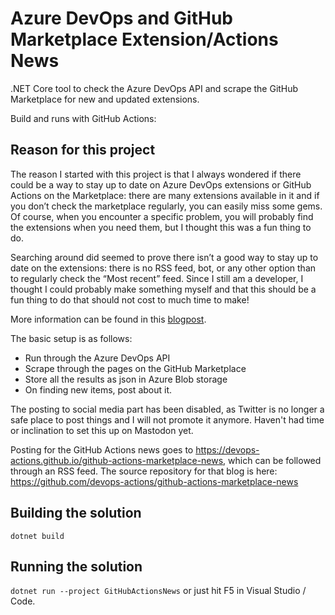 # Azure DevOps and GitHub Marketplace Extension/Actions News

.NET Core tool to check the Azure DevOps API and scrape the GitHub Marketplace for new and updated extensions.

Build and runs with GitHub Actions:

## Reason for this project
The reason I started with this project is that I always wondered if there could be a way to stay up to date on Azure DevOps extensions or GitHub Actions on the Marketplace: there are many extensions available in it and if you don’t check the marketplace regularly, you can easily miss some gems. Of course, when you encounter a specific problem, you will probably find the extensions when you need them, but I thought this was a fun thing to do.

Searching around did seemed to prove there isn’t a good way to stay up to date on the extensions: there is no RSS feed, bot, or any other option than to regularly check the “Most recent” feed. Since I still am a developer, I thought I could probably make something myself and that this should be a fun thing to do that should not cost to much time to make!

More information can be found in this [blogpost](https://rajbos.github.io/blog/2019/08/16/AzDoMarketplaceNews).

The basic setup is as follows:
- Run through the Azure DevOps API
- Scrape through the pages on the GitHub Marketplace
- Store all the results as json in Azure Blob storage
- On finding new items, post about it.

The posting to social media part has been disabled, as Twitter is no longer a safe place to post things and I will not promote it anymore. Haven't had time or inclination to set this up on Mastodon yet. 

Posting for the GitHub Actions news goes to https://devops-actions.github.io/github-actions-marketplace-news, which can be followed through an RSS feed. The source repository for that blog is here: https://github.com/devops-actions/github-actions-marketplace-news

## Building the solution
`dotnet build`

## Running the solution
`dotnet run --project GitHubActionsNews` or just hit F5 in Visual Studio / Code.
